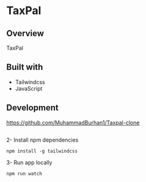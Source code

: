 # TaxPal

## Overview

TaxPal

## Built with

- Tailwindcss
- JavaScript

## Development

https://github.com/MuhammadBurhan1/Taxpal-clone

```

```

2- Install npm dependencies

```
npm install -g tailwindcss
```

3- Run app locally

```
npm run watch
```
